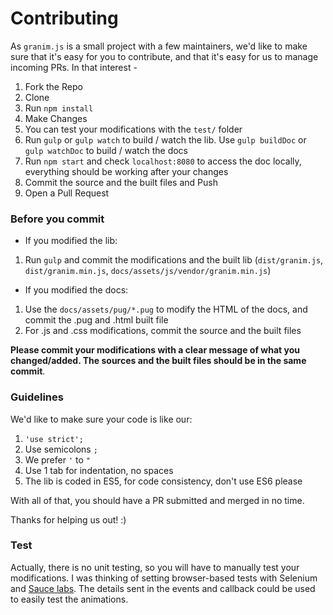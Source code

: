 # Contributing

As `granim.js` is a small project with a few maintainers,
we'd like to make sure that it's easy for you to contribute,
and that it's easy for us to manage incoming PRs. In that interest -

1. Fork the Repo
2. Clone
3. Run `npm install`
4. Make Changes
5. You can test your modifications with the `test/` folder
6. Run `gulp` or `gulp watch` to build / watch the lib. Use `gulp buildDoc` or `gulp watchDoc` to build / watch the docs
7. Run `npm start` and check `localhost:8080` to access the doc locally, everything should be working after your changes
8. Commit the source and the built files and Push
9. Open a Pull Request

### Before you commit

* If you modified the lib:
1. Run `gulp` and commit the modifications and the built lib (`dist/granim.js`, `dist/granim.min.js`, `docs/assets/js/vendor/granim.min.js`)

* If you modified the docs:
1. Use the `docs/assets/pug/*.pug` to modify the HTML of the docs, and commit the .pug and .html built file
2. For .js and .css modifications, commit the source and the built files

**Please commit your modifications with a clear message of what you changed/added.
The sources and the built files should be in the same commit**. 

### Guidelines

We'd like to make sure your code is like our:

1. `'use strict';`
2. Use semicolons `;`
3. We prefer `'` to `"`
4. Use 1 tab for indentation, no spaces
5. The lib is coded in ES5, for code consistency, don't use ES6 please

With all of that, you should have a PR submitted and merged in no time.

Thanks for helping us out! :)

### Test
Actually, there is no unit testing, so you will have to manually test your modifications.
I was thinking of setting browser-based tests with Selenium and [Sauce labs](https://saucelabs.com/).
The details sent in the events and callback could be used to easily test the animations.